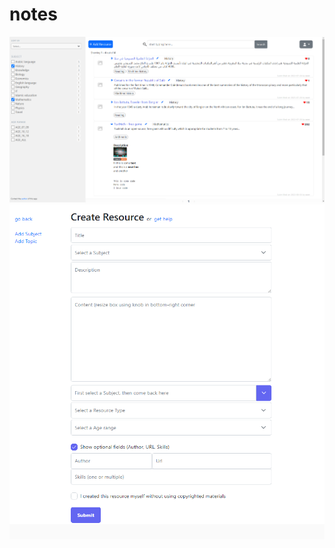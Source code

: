 # notes
![ta3limlatest.png](https://raw.githubusercontent.com/JeroenAdam/notes/main/ta3limlatest.png)
![image.png](https://raw.githubusercontent.com/JeroenAdam/notes/main/20230820233357.png)
